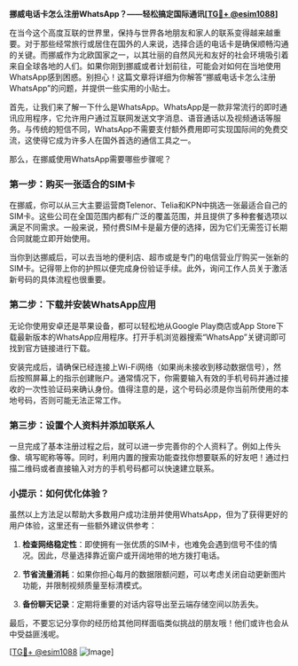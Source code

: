 **挪威电话卡怎么注册WhatsApp？——轻松搞定国际通讯[[TG💪+ @esim1088](https://t.me/s/esim1088)]**

在当今这个高度互联的世界里，保持与世界各地朋友和家人的联系变得越来越重要。对于那些经常旅行或居住在国外的人来说，选择合适的电话卡是确保顺畅沟通的关键。而挪威作为北欧国家之一，以其壮丽的自然风光和友好的社会环境吸引着来自全球各地的人们。如果你刚到挪威或者计划前往，可能会对如何在当地使用WhatsApp感到困惑。别担心！这篇文章将详细为你解答“挪威电话卡怎么注册WhatsApp”的问题，并提供一些实用的小贴士。

首先，让我们来了解一下什么是WhatsApp。WhatsApp是一款非常流行的即时通讯应用程序，它允许用户通过互联网发送文字消息、语音通话以及视频通话等服务。与传统的短信不同，WhatsApp不需要支付额外费用即可实现国际间的免费交流，这使得它成为许多人在国外首选的通信工具之一。

那么，在挪威使用WhatsApp需要哪些步骤呢？

### 第一步：购买一张适合的SIM卡

在挪威，你可以从三大主要运营商Telenor、Telia和KPN中挑选一张最适合自己的SIM卡。这些公司在全国范围内都有广泛的覆盖范围，并且提供了多种套餐选项以满足不同需求。一般来说，预付费SIM卡是最方便的选择，因为它们无需签订长期合同就能立即开始使用。

当你到达挪威后，可以去当地的便利店、超市或是专门的电信营业厅购买一张新的SIM卡。记得带上你的护照以便完成身份验证手续。此外，询问工作人员关于激活新号码的具体流程也很重要。

### 第二步：下载并安装WhatsApp应用

无论你使用安卓还是苹果设备，都可以轻松地从Google Play商店或App Store下载最新版本的WhatsApp应用程序。打开手机浏览器搜索“WhatsApp”关键词即可找到官方链接进行下载。

安装完成后，请确保已经连接上Wi-Fi网络（如果尚未接收到移动数据信号），然后按照屏幕上的指示创建账户。通常情况下，你需要输入有效的手机号码并通过接收的一次性验证码来确认身份。值得注意的是，这个号码必须是你当前所使用的本地号码，否则可能无法正常工作。

### 第三步：设置个人资料并添加联系人

一旦完成了基本注册过程之后，就可以进一步完善你的个人资料了。例如上传头像、填写昵称等等。同时，利用内置的搜索功能查找你想要联系的好友吧！通过扫描二维码或者直接输入对方的手机号码都可以快速建立联系。

### 小提示：如何优化体验？

虽然以上方法足以帮助大多数用户成功注册并使用WhatsApp，但为了获得更好的用户体验，这里还有一些额外建议供参考：

1. **检查网络稳定性**：即使拥有一张优质的SIM卡，也难免会遇到信号不佳的情况。因此，尽量选择靠近窗户或开阔地带的地方拨打电话。
   
2. **节省流量消耗**：如果你担心每月的数据限额问题，可以考虑关闭自动更新图片功能，并限制视频质量至标清模式。
   
3. **备份聊天记录**：定期将重要的对话内容导出至云端存储空间以防丢失。

最后，不要忘记分享你的经历给其他同样面临类似挑战的朋友哦！他们或许也会从中受益匪浅呢。

[[TG💪+ @esim1088](https://t.me/s/esim1088) ![Image](https://i.postimg.cc/4NQfJmqS/Snipaste-2025-05-13-00-14-12.png)]